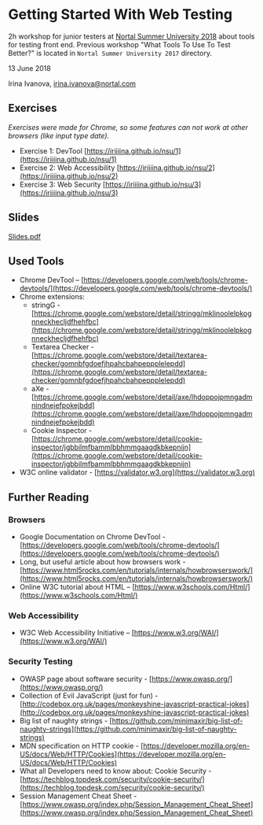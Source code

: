 # Getting Started With Web Testing

2h workshop for junior testers at [Nortal Summer University 2018](https://nortal.com/summeruniversity/) about tools for testing front end. Previous workshop "What Tools To Use To Test Better?" is located in `Nortal Summer University 2017` directory.

13 June 2018

Irina Ivanova, [irina.ivanova@nortal.com](irina.ivanova@nortal.com)

## Exercises

*Exercises were made for Chrome, so some features can not work at other browsers (like input type date).*

* Exercise 1: DevTool [https://iriiiina.github.io/nsu/1](https://iriiiina.github.io/nsu/1)
* Exercise 2: Web Accessibility [https://iriiiina.github.io/nsu/2](https://iriiiina.github.io/nsu/2)
* Exercise 3: Web Security [https://iriiiina.github.io/nsu/3](https://iriiiina.github.io/nsu/3)

## Slides

[Slides.pdf](https://github.com/iriiiina/nsu/blob/master/Slides.pdf)

## Used Tools

* Chrome DevTool – [https://developers.google.com/web/tools/chrome-devtools/](https://developers.google.com/web/tools/chrome-devtools/)
* Chrome extensions:
	* stringG - [https://chrome.google.com/webstore/detail/stringg/mklinoolelpkognneckhecljdfhehfbc](https://chrome.google.com/webstore/detail/stringg/mklinoolelpkognneckhecljdfhehfbc)
	* Textarea Checker - [https://chrome.google.com/webstore/detail/textarea-checker/gomnbfgdoefjhpahcbahpeppplelepdd](https://chrome.google.com/webstore/detail/textarea-checker/gomnbfgdoefjhpahcbahpeppplelepdd)
    * aXe - [https://chrome.google.com/webstore/detail/axe/lhdoppojpmngadmnindnejefpokejbdd](https://chrome.google.com/webstore/detail/axe/lhdoppojpmngadmnindnejefpokejbdd)
	* Cookie Inspector - [https://chrome.google.com/webstore/detail/cookie-inspector/jgbbilmfbammlbbhmmgaagdkbkepnijn](https://chrome.google.com/webstore/detail/cookie-inspector/jgbbilmfbammlbbhmmgaagdkbkepnijn)
* W3C online validator - [https://validator.w3.org](https://validator.w3.org)

## Further Reading

### Browsers
* Google Documentation on Chrome DevTool - [https://developers.google.com/web/tools/chrome-devtools/](https://developers.google.com/web/tools/chrome-devtools/)
* Long, but useful article about how browsers work - [https://www.html5rocks.com/en/tutorials/internals/howbrowserswork/](https://www.html5rocks.com/en/tutorials/internals/howbrowserswork/)
* Online W3C tutorial about HTML – [https://www.w3schools.com/Html/](https://www.w3schools.com/Html/)

### Web Accessibility
* W3C Web Accessibility Initiative – [https://www.w3.org/WAI/](https://www.w3.org/WAI/)

### Security Testing
* OWASP page about software security - [https://www.owasp.org/](https://www.owasp.org/)
* Collection of Evil JavaScript (just for fun) - [http://codebox.org.uk/pages/monkeyshine-javascript-practical-jokes](http://codebox.org.uk/pages/monkeyshine-javascript-practical-jokes)
* Big list of naughty strings - [https://github.com/minimaxir/big-list-of-naughty-strings](https://github.com/minimaxir/big-list-of-naughty-strings)
* MDN specification on HTTP cookie - [https://developer.mozilla.org/en-US/docs/Web/HTTP/Cookies](https://developer.mozilla.org/en-US/docs/Web/HTTP/Cookies)
* What all Developers need to know about: Cookie Security - [https://techblog.topdesk.com/security/cookie-security/](https://techblog.topdesk.com/security/cookie-security/)
* Session Management Cheat Sheet - [https://www.owasp.org/index.php/Session_Management_Cheat_Sheet](https://www.owasp.org/index.php/Session_Management_Cheat_Sheet)